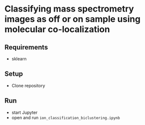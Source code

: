 # Classifying mass spectrometry images as off or on sample using molecular co-localization

## Requirements

* sklearn

## Setup

* Clone repository

## Run

* start Jupyter
* open and run `ion_classification_biclustering.ipynb`
